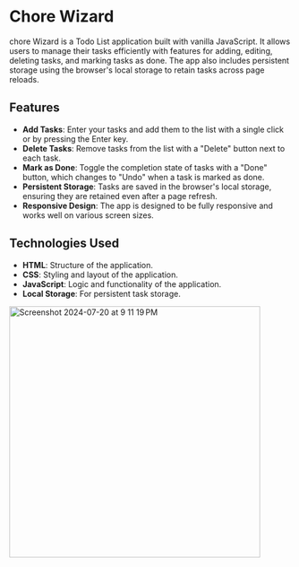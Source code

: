 # Chore Wizard

chore Wizard is a Todo List application built with vanilla JavaScript. It allows users to manage their tasks efficiently with features for adding, editing, deleting tasks, and marking tasks as done. The app also includes persistent storage using the browser's local storage to retain tasks across page reloads.

## Features

- **Add Tasks**: Enter your tasks and add them to the list with a single click or by pressing the Enter key.
- **Delete Tasks**: Remove tasks from the list with a "Delete" button next to each task.
- **Mark as Done**: Toggle the completion state of tasks with a "Done" button, which changes to "Undo" when a task is marked as done.
- **Persistent Storage**: Tasks are saved in the browser's local storage, ensuring they are retained even after a page refresh.
- **Responsive Design**: The app is designed to be fully responsive and works well on various screen sizes.

## Technologies Used

- **HTML**: Structure of the application.
- **CSS**: Styling and layout of the application.
- **JavaScript**: Logic and functionality of the application.
- **Local Storage**: For persistent task storage.


<img width="448" alt="Screenshot 2024-07-20 at 9 11 19 PM" src="https://github.com/user-attachments/assets/0e627f0a-7347-4c8d-a394-4dd8e86fa2ef">
